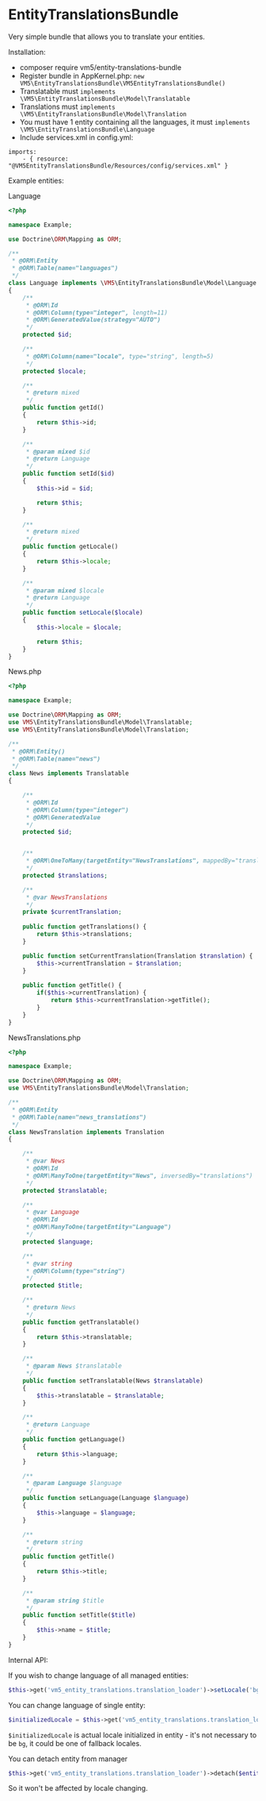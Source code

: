 # EntityTranslationsBundle

Very simple bundle that allows you to translate your entities.

Installation:
- composer require vm5/entity-translations-bundle
- Register bundle in AppKernel.php: `new VM5\EntityTranslationsBundle\VM5EntityTranslationsBundle()`
- Translatable must `implements \VM5\EntityTranslationsBundle\Model\Translatable`
- Translations must `implements \VM5\EntityTranslationsBundle\Model\Translation`
- You must have 1 entity containing all the languages, it must `implements \VM5\EntityTranslationsBundle\Language`
- Include services.xml in config.yml: 
```
imports:
    - { resource: "@VM5EntityTranslationsBundle/Resources/config/services.xml" }
```


Example entities:

Language
```php
<?php

namespace Example;

use Doctrine\ORM\Mapping as ORM;

/**
 * @ORM\Entity
 * @ORM\Table(name="languages")
 */
class Language implements \VM5\EntityTranslationsBundle\Model\Language
{
    /**
     * @ORM\Id
     * @ORM\Column(type="integer", length=11)
     * @ORM\GeneratedValue(strategy="AUTO")
     */
    protected $id;

    /**
     * @ORM\Column(name="locale", type="string", length=5)
     */
    protected $locale;

    /**
     * @return mixed
     */
    public function getId()
    {
        return $this->id;
    }

    /**
     * @param mixed $id
     * @return Language
     */
    public function setId($id)
    {
        $this->id = $id;

        return $this;
    }

    /**
     * @return mixed
     */
    public function getLocale()
    {
        return $this->locale;
    }

    /**
     * @param mixed $locale
     * @return Language
     */
    public function setLocale($locale)
    {
        $this->locale = $locale;

        return $this;
    }
}
```

News.php

```php
<?php

namespace Example;

use Doctrine\ORM\Mapping as ORM;
use VM5\EntityTranslationsBundle\Model\Translatable;
use VM5\EntityTranslationsBundle\Model\Translation;

/**
 * @ORM\Entity()
 * @ORM\Table(name="news")
 */
class News implements Translatable
{

    /**
     * @ORM\Id
     * @ORM\Column(type="integer")
     * @ORM\GeneratedValue
     */
    protected $id;


    /**
     * @ORM\OneToMany(targetEntity="NewsTranslations", mappedBy="translatable")
     */
    protected $translations;

    /**
     * @var NewsTranslations
     */
    private $currentTranslation;
    
    public function getTranslations() {
        return $this->translations;
    }

    public function setCurrentTranslation(Translation $translation) {
        $this->currentTranslation = $translation;
    }
    
    public function getTitle() {
        if($this->currentTranslation) {
            return $this->currentTranslation->getTitle();
        }
    }
}
```

NewsTranslations.php
```php
<?php

namespace Example;

use Doctrine\ORM\Mapping as ORM;
use VM5\EntityTranslationsBundle\Model\Translation;

/**
 * @ORM\Entity
 * @ORM\Table(name="news_translations")
 */
class NewsTranslation implements Translation
{

    /**
     * @var News
     * @ORM\Id
     * @ORM\ManyToOne(targetEntity="News", inversedBy="translations")
     */
    protected $translatable;

    /**
     * @var Language
     * @ORM\Id
     * @ORM\ManyToOne(targetEntity="Language")
     */
    protected $language;

    /**
     * @var string
     * @ORM\Column(type="string")
     */
    protected $title;

    /**
     * @return News
     */
    public function getTranslatable()
    {
        return $this->translatable;
    }

    /**
     * @param News $translatable
     */
    public function setTranslatable(News $translatable)
    {
        $this->translatable = $translatable;
    }

    /**
     * @return Language
     */
    public function getLanguage()
    {
        return $this->language;
    }

    /**
     * @param Language $language
     */
    public function setLanguage(Language $language)
    {
        $this->language = $language;
    }

    /**
     * @return string
     */
    public function getTitle()
    {
        return $this->title;
    }

    /**
     * @param string $title
     */
    public function setTitle($title)
    {
        $this->name = $title;
    }
}
```


Internal API:

If you wish to change language of all managed entities:

```php
$this->get('vm5_entity_translations.translation_loader')->setLocale('bg');
```

You can change language of single entity:
```php
$initializedLocale = $this->get('vm5_entity_translations.translation_loader')->initializeTranslation($entity, 'bg');
```
`$initializedLocale` is actual locale initialized in entity - it's not necessary to be `bg`, it could be one of fallback locales. 

You can detach entity from manager
```php
$this->get('vm5_entity_translations.translation_loader')->detach($entity);
```

So it won't be affected by locale changing.